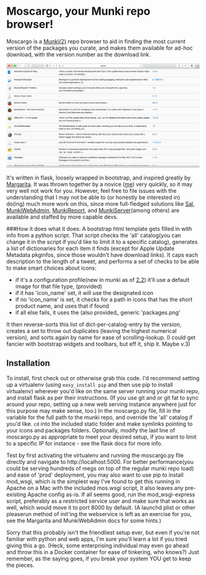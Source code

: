 # Moscargo, your Munki repo browser! #

Moscargo is a [Munki(2)](https://www.munki.org/munki/) repo browser to aid in finding the most current version of the packages you curate, and makes them available for ad-hoc download, with the version number as the download link.

![Screen Shot 2015-03-18 at 11.58.37 AM.png](https://raw.githubusercontent.com/arubdesu/Moscargo/master/static/readmeScreenshot.png)

It's written in flask, loosely wrapped in bootstrap, and inspired greatly by [Margarita](https://github.com/jessepeterson/margarita). It was thrown together by a novice ([me](http://resume.aru-b.com)) very quickly, so it may very well not work for you. However, feel free to file issues with the understanding that I may not be able to (or honestly be interested in) do(ing) much more work on this, since more full-fledged solutions like [Sal](http://salsoftware.com), [MunkiWebAdmin](https://github.com/munki/munkiwebadmin), [MunkiReport](https://github.com/munkireport/munkireport-php), and [MunkiServer](https://github.com/jnraine/munkiserver)(among others) are available and staffed by more capable devs.

###How it does what it does: 
A bootstrap html template gets filled in with info from a python script. That script checks the 'all' catalog(you can change it in the script if you'd like to limit it to a specific catalog), generates a list of dictionaries for each item it finds (except for Apple Update Metadata pkginfos, since those wouldn't have download links). It caps each description to the length of a tweet, and performs a set of checks to be able to make smart choices about icons: 
- if it's a configuration profile(new in munki as of [2.2](https://github.com/munki/munki/releases/tag/v.2.2.3)) it'll use a default image for that file type, (provided)
- if it has 'icon_name' set, it will use the designated icon
- if no 'icon_name' is set, it checks for a path in icons that has the short product name, and uses that if found
- if all else fails, it uses the (also provided_ generic 'packages.png'

It then reverse-sorts this list of dict-per-catalog-entry by the version, creates a set to throw out duplicates (leaving the highest numerical version), and sorts again by name for ease of scrolling-lookup. (I could get fancier with bootstrap widgets and toolbars, but eff it, ship it. Maybe v.3) 
## Installation
To install, first check out or otherwise grab this code. I'd recommend setting up a virtualenv (using ```easy_install pip``` and then use pip to install virtualenv) wherever you'd like on the same server running your munki repo, and install flask as per their instructions. (If you use git and or git fat to sync around your repo, setting up a new web serving instance anywhere just for this purpose may make sense, too.) In the moscargo.py file, fill in the variable for the full path to the munki repo, and override the 'all' catalog if you'd like. ```cd``` into the included static folder and make symlinks pointing to your icons and packages folders. Optionally, modify the last line of moscargo.py as appropriate to meet your desired setup, if you want to limit to a specific IP for instance - see the flask docs for more info. 

Test by first activating the virtualenv and running the moscargo.py file directly and navigate to http://localhost:5000. For better performance(you could be serving hundreds of megs on top of the regular munki repo load) and ease of 'prod' deployment, you may also want to use pip to install mod_wsgi, which is the simplest way I've found to get this running in Apache on a Mac with the included mos.wsgi script, it also leaves any pre-existing Apache config as-is. If all seems good, run the mod_wsgi-express script, preferably as a restricted service user and make sure that works as well, which would move it to port 8000 by default. (A launchd plist or other pleaserun method of init'ing the webservice is left as an exercise for you, see the Margarita and MunkiWebAdmin docs for some hints.)

Sorry that this probably isn't the friendliest setup ever, but even if you're not familiar with python and web apps, I'm sure you'll learn a lot if you tried giving this a go. (Heck, some enterprising individual may even go ahead and throw this in a Docker container for ease of tinkering, who knows?)
Just remember, as the saying goes, if you break your system YOU get to keep the pieces.

